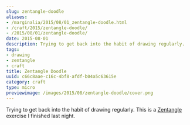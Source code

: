 ```yaml
---
slug: zentangle-doodle
aliases:
- /marginalia/2015/08/01_zentangle-doodle.html
- /craft/2015/zentangle-doodle/
- /2015/08/01/zentangle-doodle/
date: 2015-08-01
description: Trying to get back into the habit of drawing regularly.
tags:
- drawing
- zentangle
- craft
title: Zentangle Doodle
uuid: c66c8aae-c16c-4bf8-afdf-b04a5c63615e
category: craft
type: micro
previewimage: /images/2015/08/zentangle-doodle/cover.png
---
```

[Zentangle]: https://www.zentangle.com/
Trying to get back into the habit of drawing regularly. This is a
[Zentangle][] exercise I finished last night.